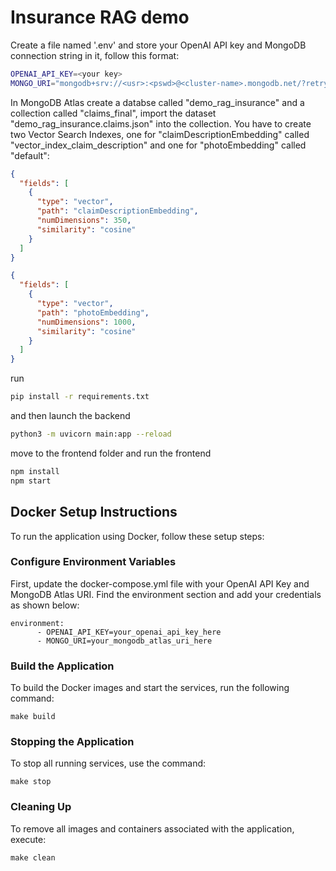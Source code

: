 # Insurance RAG demo

Create a file named '.env' and store your OpenAI API key and MongoDB connection string in it, follow this format:

```bash
OPENAI_API_KEY=<your key>
MONGO_URI="mongodb+srv://<usr>:<pswd>@<cluster-name>.mongodb.net/?retryWrites=true&w=majority"
```
In MongoDB Atlas create a databse called "demo_rag_insurance" and a collection called "claims_final", import the dataset "demo_rag_insurance.claims.json" into the collection. You have to create two Vector Search Indexes, one for "claimDescriptionEmbedding" called "vector_index_claim_description" and one for "photoEmbedding" called "default":

```json
{
  "fields": [
    {
      "type": "vector",
      "path": "claimDescriptionEmbedding",
      "numDimensions": 350,
      "similarity": "cosine"
    }
  ]
}
```
```json
{
  "fields": [
    {
      "type": "vector",
      "path": "photoEmbedding",
      "numDimensions": 1000,
      "similarity": "cosine"
    }
  ]
}
```
run

``` bash  
pip install -r requirements.txt
```

and then launch the backend

```bash
python3 -m uvicorn main:app --reload
```
move to the frontend folder and run the frontend

```bash
npm install
npm start
```

## Docker Setup Instructions

To run the application using Docker, follow these setup steps:

### Configure Environment Variables

First, update the docker-compose.yml file with your OpenAI API Key and MongoDB Atlas URI. Find the environment section and add your credentials as shown below:
```
environment:
      - OPENAI_API_KEY=your_openai_api_key_here
      - MONGO_URI=your_mongodb_atlas_uri_here
```
### Build the Application

To build the Docker images and start the services, run the following command:
```
make build
```

###  Stopping the Application

To stop all running services, use the command:
```
make stop
````

### Cleaning Up

To remove all images and containers associated with the application, execute:
```
make clean
```


